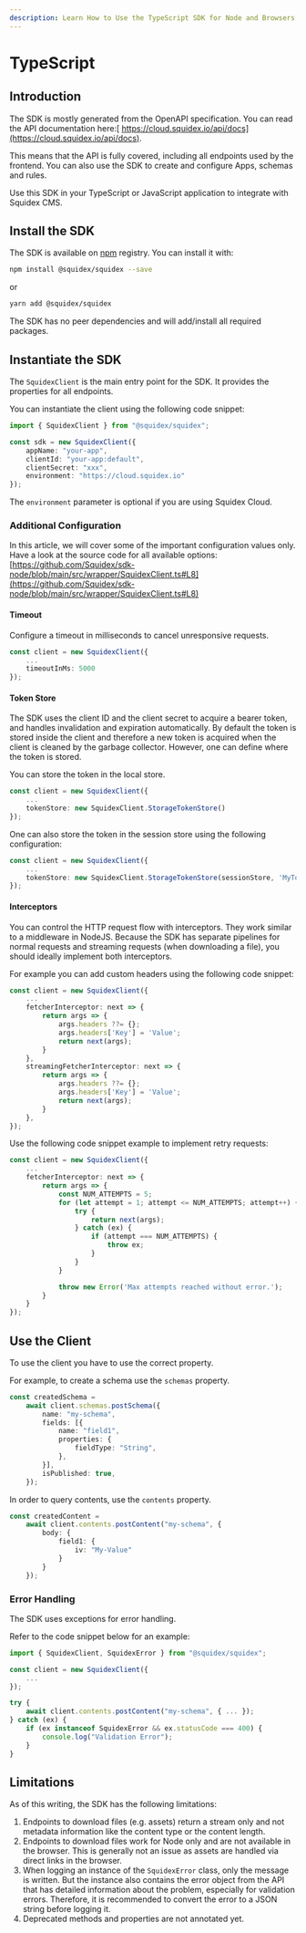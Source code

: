 ```yaml
---
description: Learn How to Use the TypeScript SDK for Node and Browsers.
---
```


# TypeScript

## Introduction

The SDK is mostly generated from the OpenAPI specification. You can read the API documentation here:[ https://cloud.squidex.io/api/docs](https://cloud.squidex.io/api/docs).

This means that the API is fully covered, including all endpoints used by the frontend. You can also use the SDK to create and configure Apps, schemas and rules.&#x20;

Use this SDK in your TypeScript or JavaScript application to integrate with Squidex CMS.

## Install the SDK

The SDK is available on [npm](https://www.npmjs.com/package/@squidex/squidex) registry. You can install it with:

```bash
npm install @squidex/squidex --save
```

or

```bash
yarn add @squidex/squidex
```

The SDK has no peer dependencies and will add/install all required packages.

## Instantiate the SDK

The `SquidexClient` is the main entry point for the SDK. It provides the properties for all endpoints.

You can instantiate the client using the following code snippet:

```typescript
import { SquidexClient } from "@squidex/squidex";

const sdk = new SquidexClient({
    appName: "your-app",
    clientId: "your-app:default",
    clientSecret: "xxx",
    environment: "https://cloud.squidex.io"
});
```

The `environment` parameter is optional if you are using Squidex Cloud.

### Additional Configuration

In this article, we will cover some of the important configuration values only. Have a look at the source code for all available options: [https://github.com/Squidex/sdk-node/blob/main/src/wrapper/SquidexClient.ts#L8](https://github.com/Squidex/sdk-node/blob/main/src/wrapper/SquidexClient.ts#L8)

#### Timeout

Configure a timeout in milliseconds to cancel unresponsive requests.

```typescript
const client = new SquidexClient({
    ...
    timeoutInMs: 5000
});
```

#### Token Store

The SDK uses the client ID and the client secret to acquire a bearer token, and handles invalidation and expiration automatically. By default the token is stored inside the client and therefore a new token is acquired when the client is cleaned by the garbage collector. However, one can define where the token is stored.&#x20;

You can store the token in the local store.

```typescript
const client = new SquidexClient({
    ...
    tokenStore: new SquidexClient.StorageTokenStore()
});
```

One can also store the token in the session store using the following configuration:

```typescript
const client = new SquidexClient({
    ...
    tokenStore: new SquidexClient.StorageTokenStore(sessionStore, 'MyTokenKey')
});
```

#### Interceptors

You can control the HTTP request flow with interceptors. They work similar to a middleware in NodeJS. Because the SDK has separate pipelines for normal requests and streaming requests (when downloading a file), you should ideally implement both interceptors.

For example you can add custom headers using the following code snippet:

```typescript
const client = new SquidexClient({
    ...
    fetcherInterceptor: next => {
        return args => {
            args.headers ??= {};
            args.headers['Key'] = 'Value';
            return next(args);
        }
    },
    streamingFetcherInterceptor: next => {
        return args => {
            args.headers ??= {};
            args.headers['Key'] = 'Value';
            return next(args);
        }
    },
});
```

Use the following code snippet example to implement retry requests:

```typescript
const client = new SquidexClient({
    ...
    fetcherInterceptor: next => {
        return args => {
            const NUM_ATTEMPTS = 5;
            for (let attempt = 1; attempt <= NUM_ATTEMPTS; attempt++) {
                try {
                    return next(args);
                } catch (ex) {
                    if (attempt === NUM_ATTEMPTS) {
                        throw ex;
                    }
                }
            }

            throw new Error('Max attempts reached without error.');
        }
    }
});
```

## Use the Client

To use the client you have to use the correct property.

For example, to create a schema use the `schemas` property.

```typescript
const createdSchema =
    await client.schemas.postSchema({
        name: "my-schema",
        fields: [{
            name: "field1",
            properties: {
                fieldType: "String",
            },
        }],
        isPublished: true,
    });
```

In order to query contents, use the `contents` property.

```typescript
const createdContent = 
    await client.contents.postContent("my-schema", {
        body: {
            field1: {
                iv: "My-Value"
            }
        }
    });
```

### Error Handling

The SDK uses exceptions for error handling.&#x20;

Refer to the code snippet below for an example:

```typescript
import { SquidexClient, SquidexError } from "@squidex/squidex";

const client = new SquidexClient({
    ...
});

try {
    await client.contents.postContent("my-schema", { ... });
} catch (ex) {
    if (ex instanceof SquidexError && ex.statusCode === 400) {
        console.log("Validation Error");
    }
}
```

## Limitations

As of this writing, the SDK has the following limitations:

1. Endpoints to download files (e.g. assets) return a stream only and not metadata information like the content type or the content length.
2. Endpoints to download files work for Node only and are not available in the browser. This is generally not an issue as assets are handled via direct links in the browser.
3. When logging an instance of the `SquidexError` class, only the message is written. But the instance also contains the error object from the API that has detailed information about the problem, especially for validation errors. Therefore, it is recommended to convert the error to a JSON string before logging it.
4. Deprecated methods and properties are not annotated yet.

